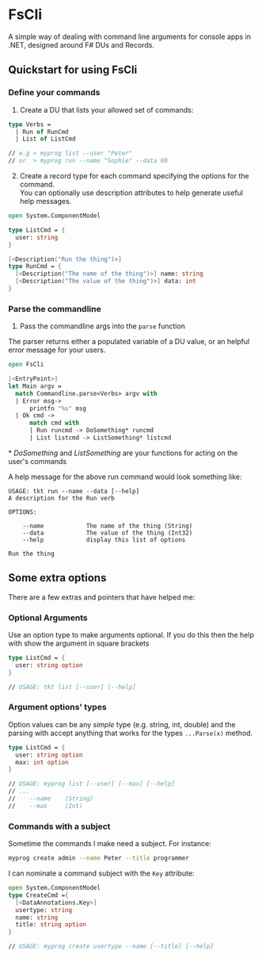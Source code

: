 # FsCli

A simple way of dealing with command line arguments for console apps in .NET, designed around F# DUs and Records.

## Quickstart for using FsCli

### Define your commands

1. Create a DU that lists your allowed set of commands:

```fsharp
type Verbs =
  | Run of RunCmd
  | List of ListCmd

// e.g > myprog list --user "Peter"
// or  > myprog run --name "Sophie" --data 69

```

2. Create a record type for each command specifying the options for the command.  
  You can optionally use description attributes to help generate useful help messages.


```fsharp
open System.ComponentModel

type ListCmd = {
  user: string
}

[<Description("Run the thing")>]
type RunCmd = {
  [<Description("The name of the thing")>] name: string
  [<Description("The value of the thing")>] data: int
}

```

### Parse the commandline

1. Pass the commandline args into the `parse` function

The parser returns either a populated variable of a DU value, or an helpful error message for your users.

```fsharp
open FsCli

[<EntryPoint>]
let Main argv =
  match Commandline.parse<Verbs> argv with 
  | Error msg-> 
      printfn "%s" msg
  | Ok cmd -> 
      match cmd with 
      | Run runcmd -> DoSomething* runcmd
      | List listcmd -> ListSomething* listcmd
```
\* _DoSomething_ and _ListSomething_ are your functions for acting on the user's commands

A help message for the above run command would look something like:
```
USAGE: tkt run --name --data [--help]
A description for the Run verb

OPTIONS:

    --name            The name of the thing (String)
    --data            The value of the thing (Int32)
    --help            display this list of options

Run the thing
```

## Some extra options 

There are a few extras and pointers that have helped me:

### Optional Arguments

Use an option type to make arguments optional.  If you do this then the help with show the argument in square brackets
```fsharp
type ListCmd = {
  user: string option 
}

// USAGE: tkt list [--user] [--help]
```

### Argument options' types

Option values can be any _simple_ type (e.g. string, int, double) and the parsing with accept anything that works for the types `...Parse(x)` method.
```fsharp
type ListCmd = {
  user: string option 
  max: int option
}

// USAGE: myprog list [--user] [--max] [--help]
// ...
//    --name    (String)
//    --max     (Int)
```

### Commands with a subject

Sometime the commands I make need a subject. For instance:
```bash
myprog create admin --name Peter --title programmer
```

I can nominate a command subject with the `Key` attribute:
```fsharp
open System.ComponentModel
type CreateCmd ={
  [<DataAnnotations.Key>]
  usertype: string
  name: string
  title: string option
}

// USAGE: myprog create usertype --name [--title] [--help]
```
